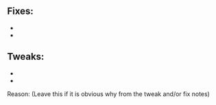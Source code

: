 Fixes:
-
-
-


Tweaks:
-
-
-

Reason: (Leave this if it is obvious why from the tweak and/or fix notes)
